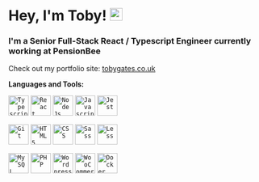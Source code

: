 # Hey, I'm Toby! <img src="https://media.giphy.com/media/hvRJCLFzcasrR4ia7z/giphy.gif" width="25px" />

### I'm a Senior Full-Stack React / Typescript Engineer currently working at PensionBee

Check out my portfolio site: [tobygates.co.uk](https://tobygates.co.uk/)

**Languages and Tools:**  

<code><img alt="Typescript" height="40" src="https://cdn.jsdelivr.net/gh/devicons/devicon/icons/typescript/typescript-original.svg"></code>
<code><img alt="React" height="40" src="https://cdn.jsdelivr.net/gh/devicons/devicon/icons/react/react-original.svg"></code>
<code><img alt="NodeJs" height="40" src="https://cdn.jsdelivr.net/gh/devicons/devicon/icons/nodejs/nodejs-plain.svg" /></code>
<code><img alt="Javascript" height="40" src="https://cdn.jsdelivr.net/gh/devicons/devicon/icons/javascript/javascript-original.svg" /></code>
<code><img alt="Jest" height="40" src="https://cdn.jsdelivr.net/gh/devicons/devicon/icons/jest/jest-plain.svg"></code>

<code><img alt="Git" height="40" src="https://cdn.jsdelivr.net/gh/devicons/devicon/icons/git/git-original.svg"></code>
<code><img alt="HTML5" height="40" src="https://cdn.jsdelivr.net/gh/devicons/devicon/icons/html5/html5-original.svg"></code>
<code><img alt="CSS" height="40" src="https://cdn.jsdelivr.net/gh/devicons/devicon/icons/css3/css3-original.svg"></code>
<code><img alt="Sass" height="40" src="https://cdn.jsdelivr.net/gh/devicons/devicon/icons/sass/sass-original.svg"></code>
<code><img alt="Less" height="40" src="https://cdn.jsdelivr.net/gh/devicons/devicon/icons/less/less-plain-wordmark.svg"></code>

<code><img alt="MySQL" height="40" src="https://cdn.jsdelivr.net/gh/devicons/devicon/icons/mysql/mysql-plain-wordmark.svg"></code>
<code><img alt="PHP" height="40" src="https://cdn.jsdelivr.net/gh/devicons/devicon/icons/php/php-plain.svg"></code>
<code><img alt="Wordpress" height="40" src="https://cdn.jsdelivr.net/gh/devicons/devicon/icons/wordpress/wordpress-plain.svg"></code>
<code><img alt="WooCommerce" height="40" src="https://cdn.jsdelivr.net/gh/devicons/devicon/icons/woocommerce/woocommerce-original.svg"></code>
<code><img alt="Docker" height="40" src="https://cdn.jsdelivr.net/gh/devicons/devicon/icons/docker/docker-plain.svg"></code>


